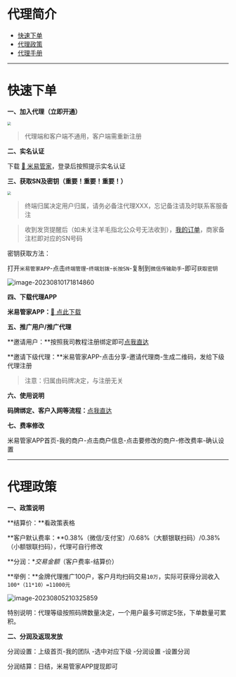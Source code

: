 # 代理简介

- [快速下单](#快速下单)
- [代理政策](#代理政策)
- [代理手册](#代理手册)

---

# 快速下单

**一、加入代理（立即开通）**

[<img src="https://cos.zjkmkj.com/media/2024/08/20/3170358067dc9bb63845a6191091422f-2.webp" style="zoom:50%;" />](https://yunyetong.ningboruiyang.com/h5/#/register?code=09PAHF)

> 代理端和客户端不通用，客户端需重新注册

**二、实名认证**

下载 [:link: 米易管家](https://yunyetong.ningboruiyang.com/h5/#/success)，登录后按照提示实名认证

**三、获取SN及密钥（重要！重要！重要！）**

[<img src="https://cos.zjkmkj.com/media/2024/08/20/e25bc13883b1836ce94e8fdb05678fa8-2.webp" style="zoom:50%;" />](http://kmshop.zjkmkj.com/pages/goods_details/index?id=52)

> 终端归属决定用户归属，请务必备注代理XXX，忘记备注请及时联系客服备注

> 收到发货提醒后（如未关注羊毛指北公众号无法收到），[我的订单](http://kmshop.zjkmkj.com/pages/users/order_list/index)，商家备注栏即对应的SN号码

密钥获取方法：

打开`米易管家APP`-点击`终端管理`-`终端划拨`-`长按SN`-复制到`微信传输助手`-即可`获取密钥`

![image-20230810171814860](https://cos.zjkmkj.com/media/2024/08/20/1783fbab1167cbbec17deefda52571ed-2.webp)

**四、下载代理APP**

**米易管家APP：**[:link: 点此下载](https://mng.ningboruiyang.com/h5-app-download/mygj/download)

**五、推广用户/推广代理**

**邀请用户：**按照我司教程注册绑定即可[点我直达](tool/mys.md)

**邀请下级代理：**米易管家APP-点击分享-邀请代理商-生成二维码，发给下级代理注册

> 注意：归属由码牌决定，与注册无关

**六、使用说明**

**码牌绑定、客户入网等流程：**[点我直达](tool/mys.md)

**七、费率修改**

米易管家APP首页-我的商户-点击商户信息-点击要修改的商户-修改费率-确认设置

------

# 代理政策

**一、政策说明**

**结算价：**看政策表格

**客户默认费率：**0.38%（微信/支付宝）/0.68%（大额银联扫码）/0.38%（小额银联扫码），代理可自行修改

**分润：**交易金额*（客户费率-结算价）

**举例：**金牌代理推广100户，客户月均扫码交易`10万`，实际可获得分润收入`100*（11*10）=11000元`

![image-20230805210325859](https://cos.zjkmkj.com/media/2024/08/20/cfeaac55d2d3365f2072b46e77829713-2.webp)

特别说明：代理等级按照码牌数量决定，一个用户最多可绑定5张，下单数量可累积。

**二、分润及返现发放**

分润设置：上级首页-我的团队  -选中对应下级 -分润设置 -设置分润

分润结算：日结，米易管家APP提现即可

